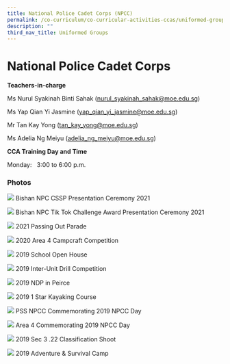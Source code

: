 ```yaml
---
title: National Police Cadet Corps (NPCC)
permalink: /co-curriculum/co-curricular-activities-ccas/uniformed-groups-national-police-cadet-corps/
description: ""
third_nav_title: Uniformed Groups
---
```

# **National Police Cadet Corps**

**Teachers-in-charge**

Ms Nurul Syakinah Binti Sahak ([nurul\_syakinah\_sahak@moe.edu.sg](mailto:nurul_syakinah_sahak@moe.edu.sg))

Ms Yap Qian Yi Jasmine ([yap\_qian\_yi\_jasmine@moe.edu.sg](mailto:yap_qian_yi_jasmine@moe.edu.sg))

Mr Tan Kay Yong ([tan\_kay\_yong@moe.edu.sg](mailto:tan_kay_yong@moe.edu.sg))

Ms Adelia Ng Meiyu ([adelia\_ng\_meiyu@moe.edu.sg](mailto:adelia_ng_meiyu@moe.edu.sg))


**CCA Training Day and Time**

Monday:   3:00 to 6:00 p.m.

### Photos

![](/images/Photo-12-1.jpg)
Bishan NPC CSSP Presentation Ceremony 2021

![](/images/Photo-11-1.jpg)
Bishan NPC Tik Tok Challenge Award Presentation Ceremony 2021

![](/images/Photo-10-2-scaled.jpg)
2021 Passing Out Parade

![](/images/Photo-9-2-scaled.jpg)
2020 Area 4 Campcraft Competition

![](/images/Photo-8-2.jpg)
2019 School Open House

![](/images/Photo-7-3-scaled.jpg)
2019 Inter-Unit Drill Competition

![](/images/Photo-6-3.jpg)
2019 NDP in Peirce

![](/images/Photo-5-3.jpg)
2019 1 Star Kayaking Course

![](/images/Photo-4-3.jpg)
PSS NPCC Commemorating 2019 NPCC Day

![](/images/Photo-3-2.jpg)
Area 4 Commemorating 2019 NPCC Day

![](/images/Photo-2-2.jpg)
2019 Sec 3 .22 Classification Shoot

![](/images/Photo-1-2.jpg)
2019 Adventure & Survival Camp